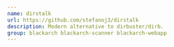 ```yaml
---
name: dirstalk
url: https://github.com/stefanoj3/dirstalk
description: Modern alternative to dirbuster/dirb.
group: blackarch blackarch-scanner blackarch-webapp
---
```

